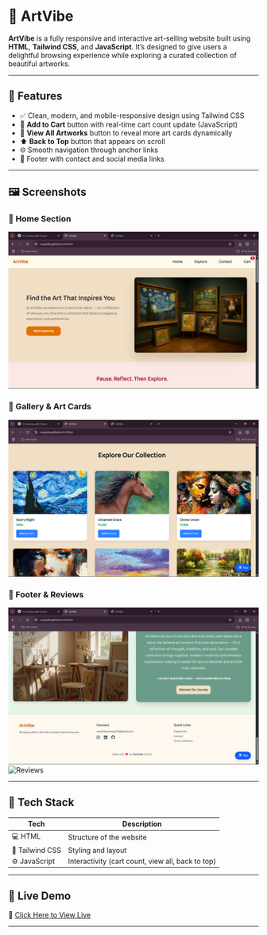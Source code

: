 # 🎨 ArtVibe

**ArtVibe** is a fully responsive and interactive art-selling website built using **HTML**, **Tailwind CSS**, and **JavaScript**. It’s designed to give users a delightful browsing experience while exploring a curated collection of beautiful artworks.

---

## 🌟 Features

- ✅ Clean, modern, and mobile-responsive design using Tailwind CSS
- 🛒 **Add to Cart** button with real-time cart count update (JavaScript)
- 🔽 **View All Artworks** button to reveal more art cards dynamically
- ⬆️ **Back to Top** button that appears on scroll
- 🌐 Smooth navigation through anchor links
- 💌 Footer with contact and social media links

---

## 🖼️ Screenshots

### 🔹 Home Section
![Home Section](Images/Screenshot1.png)

### 🔹 Gallery & Art Cards
![Gallery Section](Images/Screenshot2.png)

### 🔹 Footer & Reviews
![Footer](Images/screenshot3.png)
![Reviews](Images/Screenshot3.jpg)

---

## 🔧 Tech Stack

| Tech | Description |
|------|-------------|
| 💻 HTML | Structure of the website |
| 🎨 Tailwind CSS | Styling and layout |
| ⚙️ JavaScript | Interactivity (cart count, view all, back to top) |

---

## 🚀 Live Demo

🔗 [Click Here to View Live](https://crazyxika.github.io/ArtVibe/)  

---

